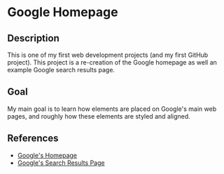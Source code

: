 # Google Homepage

## Description

This is one of my first web development projects (and my first GitHub project). This project is a re-creation of the Google homepage as well an example Google search results page.

## Goal

My main goal is to learn how elements are placed on Google's main web pages, and roughly how these elements are styled and aligned.

## References
- [Google's Homepage](https://www.google.ca/)
- [Google's Search Results Page](https://www.google.ca/search?q=build+this+webpage)